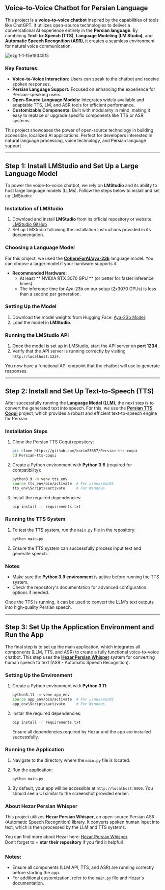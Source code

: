 
## Voice-to-Voice Chatbot for Persian Language

This project is a **voice-to-voice chatbot** inspired by the capabilities of tools like ChatGPT. It utilizes open-source technologies to deliver a conversational AI experience entirely in the **Persian language**. By combining **Text-to-Speech (TTS)**, **Language Modeling (LM Studio)**, and **Automatic Speech Recognition (ASR)**, it creates a seamless environment for natural voice communication.

![ezgif-1-f5e19345f5](https://github.com/user-attachments/assets/de8836be-7d32-4a11-81eb-cfab3fef97b3)

### Key Features:
- **Voice-to-Voice Interaction:** Users can speak to the chatbot and receive spoken responses.
- **Persian Language Support:** Focused on enhancing the experience for Persian-speaking users.
- **Open-Source Language Models:** Integrates widely available and adaptable TTS, LM, and ASR tools for efficient performance.
- **Customizable Components:** Built with modularity in mind, making it easy to replace or upgrade specific components like TTS or ASR systems.

This project showcases the power of open-source technology in building accessible, localized AI applications. Perfect for developers interested in natural language processing, voice technology, and Persian language support.


---

## Step 1: Install LMStudio and Set Up a Large Language Model

To power the voice-to-voice chatbot, we rely on **LMStudio** and its ability to host large language models (LLMs). Follow the steps below to install and set up LMStudio:

### Installation of LMStudio
1. Download and install **LMStudio** from its official repository or website. [LMStudio GitHub](https://github.com/your-link-here)
2. Set up LMStudio following the installation instructions provided in its documentation.

### Choosing a Language Model
For this project, we used the **[CohereForAI/aya-23b](https://huggingface.co/CohereForAI/aya-23-8B)** language model. You can choose a larger model if your hardware supports it.

- **Recommended Hardware:**
  - At least ** NVIDIA RTX 3070 GPU ** (or better for faster inference times).
  - The inference time for Aya-23b on our setup (2x3070 GPUs) is less than a second per generation.

### Setting Up the Model
1. Download the model weights from Hugging Face: [Aya-23b Model](https://huggingface.co/CohereForAI/aya-23-8B).
2. Load the model in **LMStudio**.

### Running the LMStudio API
1. Once the model is set up in LMStudio, start the API server on **port 1234** .
2. Verify that the API server is running correctly by visiting `http://localhost:1234`.

You now have a functional API endpoint that the chatbot will use to generate responses.

---

## Step 2: Install and Set Up Text-to-Speech (TTS)

After successfully running the **Language Model (LLM)**, the next step is to convert the generated text into speech. For this, we use the **[Persian TTS Coqui](https://github.com/karim23657/Persian-tts-coqui)** project, which provides a robust and efficient text-to-speech engine for Persian.

### Installation Steps
1. Clone the Persian TTS Coqui repository:
   ```bash
   git clone https://github.com/karim23657/Persian-tts-coqui
   cd Persian-tts-coqui
   ```

2. Create a Python environment with **Python 3.9** (required for compatibility):
   ```bash
   python3.9 -m venv tts_env
   source tts_env/bin/activate  # For Linux/macOS
   tts_env\Scripts\activate     # For Windows
   ```

3. Install the required dependencies:
   ```bash
   pip install -r requirements.txt
   ```

### Running the TTS System
1. To test the TTS system, run the `main.py` file in the repository:
   ```bash
   python main.py
   ```

2. Ensure the TTS system can successfully process input text and generate speech.

### Notes
- Make sure the **Python 3.9 environment** is active before running the TTS system.
- Check the repository's documentation for advanced configuration options if needed.

Once the TTS is running, it can be used to convert the LLM's text outputs into high-quality Persian speech.

---

## Step 3: Set Up the Application Environment and Run the App

The final step is to set up the main application, which integrates all components (LLM, TTS, and ASR) to create a fully functional voice-to-voice chatbot. This step uses the **[Hezar Persian Whisper](https://github.com/hezarai/)** system for converting human speech to text (ASR - Automatic Speech Recognition).

### Setting Up the Environment
1. Create a Python environment with **Python 3.11**:
   ```bash
   python3.11 -m venv app_env
   source app_env/bin/activate  # For Linux/macOS
   app_env\Scripts\activate     # For Windows
   ```

2. Install the required dependencies:
   ```bash
   pip install -r requirements.txt
   ```

   Ensure all dependencies required by Hezar and the app are installed successfully.

### Running the Application
1. Navigate to the directory where the `main.py` file is located.
2. Run the application:
   ```bash
   python main.py
   ```

3. By default, your app will be accessible at `http://localhost:8000`. You should see a UI similar to the screenshot provided earlier.

### About Hezar Persian Whisper
This project utilizes **Hezar Persian Whisper**, an open-source Persian ASR (Automatic Speech Recognition) library. It converts spoken human input into text, which is then processed by the LLM and TTS systems.

You can find more about Hezar here: [Hezar Persian Whisper](https://github.com/hezarai/).  
Don’t forget to ⭐ **star their repository** if you find it helpful!

### Notes:
- Ensure all components (LLM API, TTS, and ASR) are running correctly before starting the app.
- For additional customization, refer to the `main.py` file and Hezar's documentation.


